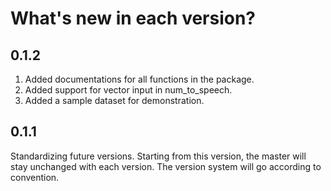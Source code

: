# What's new in each version?

## 0.1.2

1. Added documentations for all functions in the package.
2. Added support for vector input in num_to_speech.
3. Added a sample dataset for demonstration.

## 0.1.1

Standardizing future versions. Starting from this version, the master will stay unchanged with each version. The version system will go according to convention.
